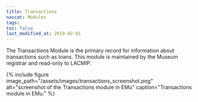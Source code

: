 ```yaml
---
title: Transactions
navcat: Modules
tags:
toc: false
last_modified_at: 2019-02-01
---
```

The Transactions Module is the primary record for information about transactions such as loans. This module is maintained by the Museum registrar and read-only to LACMIP.

{% include figure image_path="/assets/images/transactions_screenshot.png" alt="screenshot of the Transactions module in EMu" caption="Transactions module in EMu." %}
